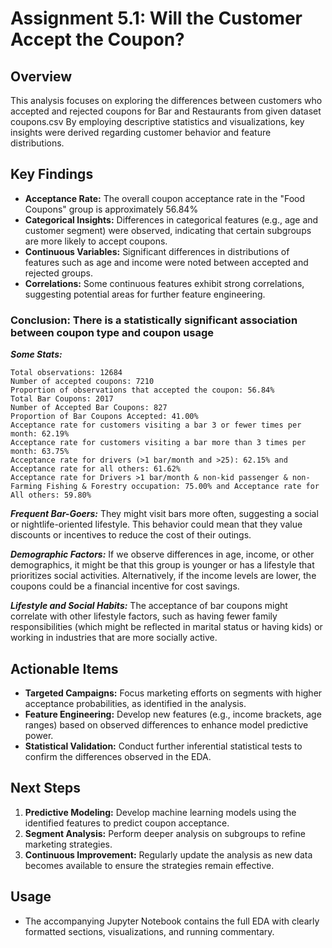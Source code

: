 # Assignment 5.1: Will the Customer Accept the Coupon?

## Overview
This analysis focuses on exploring the differences between customers who accepted and rejected coupons for Bar and Restaurants from given dataset coupons.csv 
By employing descriptive statistics and visualizations, key insights were derived regarding customer behavior and feature distributions.

## Key Findings
- **Acceptance Rate:** The overall coupon acceptance rate in the "Food Coupons" group is approximately 56.84% 
- **Categorical Insights:** Differences in categorical features (e.g., age and customer segment) were observed, indicating that certain subgroups are more likely to accept coupons.
- **Continuous Variables:** Significant differences in distributions of features such as age and income were noted between accepted and rejected groups.
- **Correlations:** Some continuous features exhibit strong correlations, suggesting potential areas for further feature engineering.
### Conclusion: There is a statistically significant association between coupon type and coupon usage 

***Some Stats:***
```
Total observations: 12684
Number of accepted coupons: 7210
Proportion of observations that accepted the coupon: 56.84%
Total Bar Coupons: 2017
Number of Accepted Bar Coupons: 827
Proportion of Bar Coupons Accepted: 41.00%
Acceptance rate for customers visiting a bar 3 or fewer times per month: 62.19%
Acceptance rate for customers visiting a bar more than 3 times per month: 63.75%
Acceptance rate for drivers (>1 bar/month and >25): 62.15% and Acceptance rate for all others: 61.62%
Acceptance rate for Drivers >1 bar/month & non-kid passenger & non-Farming Fishing & Forestry occupation: 75.00% and Acceptance rate for All others: 59.80%
```
***Frequent Bar-Goers:***
They might visit bars more often, suggesting a social or nightlife-oriented lifestyle. This behavior could mean that they value discounts or incentives to reduce the cost of their outings.

***Demographic Factors:***
If we observe differences in age, income, or other demographics, it might be that this group is younger or has a lifestyle that prioritizes social activities. Alternatively, if the income levels are lower, the coupons could be a financial incentive for cost savings.

***Lifestyle and Social Habits:***
The acceptance of bar coupons might correlate with other lifestyle factors, such as having fewer family responsibilities (which might be reflected in marital status or having kids) or working in industries that are more socially active.


## Actionable Items
- **Targeted Campaigns:** Focus marketing efforts on segments with higher acceptance probabilities, as identified in the analysis.
- **Feature Engineering:** Develop new features (e.g., income brackets, age ranges) based on observed differences to enhance model predictive power.
- **Statistical Validation:** Conduct further inferential statistical tests to confirm the differences observed in the EDA.

## Next Steps
1. **Predictive Modeling:** Develop machine learning models using the identified features to predict coupon acceptance.
2. **Segment Analysis:** Perform deeper analysis on subgroups to refine marketing strategies.
3. **Continuous Improvement:** Regularly update the analysis as new data becomes available to ensure the strategies remain effective.

## Usage
- The accompanying Jupyter Notebook contains the full EDA with clearly formatted sections, visualizations, and running commentary.
